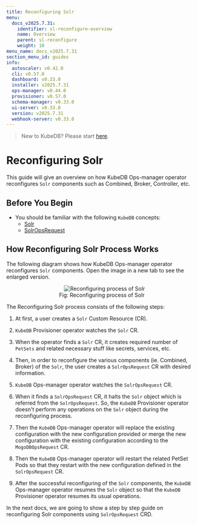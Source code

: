 ```yaml
---
title: Reconfiguring Solr
menu:
  docs_v2025.7.31:
    identifier: sl-reconfigure-overview
    name: Overview
    parent: sl-reconfigure
    weight: 10
menu_name: docs_v2025.7.31
section_menu_id: guides
info:
  autoscaler: v0.42.0
  cli: v0.57.0
  dashboard: v0.33.0
  installer: v2025.7.31
  ops-manager: v0.44.0
  provisioner: v0.57.0
  schema-manager: v0.33.0
  ui-server: v0.33.0
  version: v2025.7.31
  webhook-server: v0.33.0
---
```


> New to KubeDB? Please start [here](/docs/v2025.7.31/README).

# Reconfiguring Solr

This guide will give an overview on how KubeDB Ops-manager operator reconfigures `Solr` components such as Combined, Broker, Controller, etc.

## Before You Begin

- You should be familiar with the following `KubeDB` concepts:
    - [Solr](/docs/v2025.7.31/guides/solr/concepts/solr)
    - [SolrOpsRequest](/docs/v2025.7.31/guides/solr/concepts/solropsrequests)

## How Reconfiguring Solr Process Works

The following diagram shows how KubeDB Ops-manager operator reconfigures `Solr` components. Open the image in a new tab to see the enlarged version.

<figure align="center">
  <img alt="Reconfiguring process of Solr" src="/docs/v2025.7.31/images/day-2-operation/solr/reconfigure.svg">
<figcaption align="center">Fig: Reconfiguring process of Solr</figcaption>
</figure>

The Reconfiguring Solr process consists of the following steps:

1. At first, a user creates a `Solr` Custom Resource (CR).

2. `KubeDB` Provisioner  operator watches the `Solr` CR.

3. When the operator finds a `Solr` CR, it creates required number of `PetSets` and related necessary stuff like secrets, services, etc.

4. Then, in order to reconfigure the various components (ie. Combined, Broker) of the `Solr`, the user creates a `SolrOpsRequest` CR with desired information.

5. `KubeDB` Ops-manager operator watches the `SolrOpsRequest` CR.

6. When it finds a `SolrOpsRequest` CR, it halts the `Solr` object which is referred from the `SolrOpsRequest`. So, the `KubeDB` Provisioner  operator doesn't perform any operations on the `Solr` object during the reconfiguring process.

7. Then the `KubeDB` Ops-manager operator will replace the existing configuration with the new configuration provided or merge the new configuration with the existing configuration according to the `MogoDBOpsRequest` CR.

8. Then the `KubeDB` Ops-manager operator will restart the related PetSet Pods so that they restart with the new configuration defined in the `SolrOpsRequest` CR.

9. After the successful reconfiguring of the `Solr` components, the `KubeDB` Ops-manager operator resumes the `Solr` object so that the `KubeDB` Provisioner  operator resumes its usual operations.

In the next docs, we are going to show a step by step guide on reconfiguring Solr components using `SolrOpsRequest` CRD.